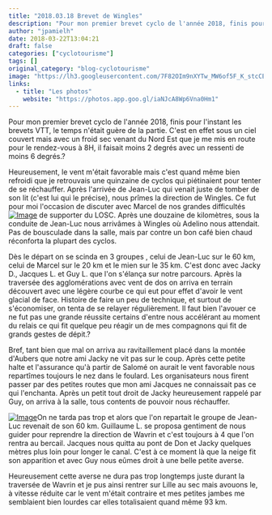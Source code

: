 ```yaml
---
title: "2018.03.18 Brevet de Wingles"
description: "Pour mon premier brevet cyclo de l'année 2018, finis pour l'instant les brevets VTT, le temps n'était guère de la partie. C'est en effet sous un ciel couvert mais avec un froid sec venant du Nord Est que je me mis en route pour le rendez-vous à 8H, il faisait moins 2 degrés avec un ressenti de moins 6 degrés.?"
author: "jpamielh"
date: 2018-03-22T13:04:21
draft: false
categories: ["cyclotourisme"]
tags: []
original_category: "blog-cyclotourisme"
image: "https://lh3.googleusercontent.com/7F82OIm9nXYTw_MW6of5F_K_stcCEUvp6d3IppBOcbqf5BdmocGljSCTXYEEnNrFroL8LX81fVYBbgh8HfXkovHCj75BhUYtWE4Z4CwZTe6l3h7zZbKpKPOKKai9NBDEmTZhVGuQeitJdoZ1wlwCZtyi4BDrrOD458qEWMiBrkbsdOh1K6fbXYUmz3IgDJUfy2abDgai6HaYuAJG5U47uLzHjyDTHnlsDqd8bakDLL5cWoC5Vm_KoTYkm9gyISUPqPLy86Kj1-DRTA_Uuc5CBEXpesADaURADTIjQXwNaOijwbOygjFmPB8F_Vfm9p4X3aFkt6ETPNOSmhMPelreORKdlNWVtHoGnOK0wQU8Fv2MwPBovrXIa9VCtFpBZk3OyG-BtJ0CIRxJEo1q52SBey8ftFWXcfMcs5pFG7p6erbEtAJIPJgzRf-0es01OyWAqgwSQbhzL7Aki0Z-YNmI9iwFgJkqomXHNgKOIz-gXlS8BFXJjcOBh6Bphf6U0s3v7r9Ij8ICUdQpSyje3cXTxvsBjYu_tuFOZKX-pBdAB9Oe9hcy410xyiZlR9R8_tPUSWgw68jCUiTEA2mYOy17pcwuZ5Jq8vrsn6FtmcP_O8gy30xtkfWyacDRatE0OMiCbvyEQu2fyHjUKxe5mqKFVNP0ME-6n-OrOQ=w1024-h768-no"
links:
  - title: "Les photos"
    website: "https://photos.app.goo.gl/iaNJcA8Wp6Vna0Hm1"
---
```


Pour mon premier brevet cyclo de l'année 2018, finis pour l'instant les brevets VTT, le temps n'était guère de la partie. C'est en effet sous un ciel couvert mais avec un froid sec venant du Nord Est que je me mis en route pour le rendez-vous à 8H, il faisait moins 2 degrés avec un ressenti de moins 6 degrés.?

<!--more-->

Heureusement, le vent m'était favorable mais c'est quand même bien refroidi que je retrouvais une quinzaine de cyclos qui piétinaient pour tenter de se réchauffer. Après l'arrivée de Jean-Luc qui venait juste de tomber de son lit (c'est lui qui le précise), nous prîmes la direction de Wingles. Ce fut pour moi l'occasion de discuter avec Marcel de nos grandes difficultés[![Image](https://lh3.googleusercontent.com/Ef9c8T880gShvlOY-pQo5JhExRQaDFoq-Gj30WW_nvZIZiLyf7yFPwGJG3JcsFYVj3JtK32v3csiWAGUGCrsZlMMUdxGmMbAKJ6ST9g78pOgc8SKBM2zbI8nybkXXHk1afKq3zZ0T_DpnyW65DAc89YknOoSmDsLN2Mbdvcjcm12rNsTYGHOsh36_8Ck5yxgLQdG0tWB5a3Q-GwyD8wf79MSgtNlil65WK-1jKohgzHQ6GiVlhmXN2NirCFnl3_ZIrOorb75v9ZUAG4oW1YgMawhX4ptvChV-z3RBzrfSV3jTS94HxLyjdCMkhdhgbd7xYJzOb1aqm7lUiOMzf9tKSUx-fgENgE2w6d55KCzevH8EFmEHYw9CkYWORLVII__9RMWRB5RE-kbpObCCWQAkUqhvyLYpJOi8IZYC9AXalcgqKTqJSSdlr1OHea5JmNROjEsPQo_-FhrurCp8ZbNNW-AkKg8cAnhNen_W4xI5rS9hq0z52mEfM3CeOQX9mCDRy2gXl52lSBrZjjS3i22oijlPFrbKfz_c4jk3KqSESKQHiD99jo1rf7OMAHHamk1YYvtapOdUvPk-fZfaN9diGj70pPzEv7KPIj8tIYtQo2XycRK7YvYCDI36CtNFDyUuhZqQJuQ6G8PBqWm00x4sMzhN2LNyfrzig=w1024-h768-no)](https://lh3.googleusercontent.com/Ef9c8T880gShvlOY-pQo5JhExRQaDFoq-Gj30WW_nvZIZiLyf7yFPwGJG3JcsFYVj3JtK32v3csiWAGUGCrsZlMMUdxGmMbAKJ6ST9g78pOgc8SKBM2zbI8nybkXXHk1afKq3zZ0T_DpnyW65DAc89YknOoSmDsLN2Mbdvcjcm12rNsTYGHOsh36_8Ck5yxgLQdG0tWB5a3Q-GwyD8wf79MSgtNlil65WK-1jKohgzHQ6GiVlhmXN2NirCFnl3_ZIrOorb75v9ZUAG4oW1YgMawhX4ptvChV-z3RBzrfSV3jTS94HxLyjdCMkhdhgbd7xYJzOb1aqm7lUiOMzf9tKSUx-fgENgE2w6d55KCzevH8EFmEHYw9CkYWORLVII__9RMWRB5RE-kbpObCCWQAkUqhvyLYpJOi8IZYC9AXalcgqKTqJSSdlr1OHea5JmNROjEsPQo_-FhrurCp8ZbNNW-AkKg8cAnhNen_W4xI5rS9hq0z52mEfM3CeOQX9mCDRy2gXl52lSBrZjjS3i22oijlPFrbKfz_c4jk3KqSESKQHiD99jo1rf7OMAHHamk1YYvtapOdUvPk-fZfaN9diGj70pPzEv7KPIj8tIYtQo2XycRK7YvYCDI36CtNFDyUuhZqQJuQ6G8PBqWm00x4sMzhN2LNyfrzig=w1024-h768-no) de supporter du LOSC. Après une douzaine de kilomètres, sous la conduite de Jean-Luc nous arrivâmes à Wingles où Adelino nous attendait. Pas de bousculade dans la salle, mais par contre un bon café bien chaud réconforta la plupart des cyclos. 

Dès le départ on se scinda en 3 groupes , celui de Jean-Luc sur le 60 km, celui de Marcel sur le 20 km et le mien sur le 35 km. C'est donc avec Jacky D., Jacques L. et Guy L. que l'on s'élança sur notre parcours. Après la traversée des agglomérations avec vent de dos on arriva en terrain découvert avec une légère courbe ce qui eut pour effet d'avoir le vent glacial de face. Histoire de faire un peu de technique, et surtout de s'économiser, on tenta de se relayer régulièrement. Il faut bien l'avouer ce ne fut pas une grande réussite certains d'entre nous accélérant au moment du relais ce qui fit quelque peu réagir un de mes compagnons qui fit de grands gestes de dépit.?

Bref, tant bien que mal on arriva au ravitaillement placé dans la montée d'Aubers que notre ami Jacky ne vit pas sur le coup. Après cette petite halte et l'assurance qu'à partir de Salomé on aurait le vent favorable nous repartîmes toujours le nez dans le foulard. Les organisateurs nous firent passer par des petites routes que mon ami Jacques ne connaissait pas ce qui l'enchanta. Après un petit tout droit de Jacky heureusement rappelé par Guy, on arriva à la salle, tous contents de pouvoir nous réchauffer.

[![Image](https://lh3.googleusercontent.com/xXiAXdo_o1RC6siCl4fu8-9pRYyxjS5nsIxrce0rXT2E5YNhblH4QIkN2M_nijY6pEAdxl-hpOXvKYa-PE8wKZwbZmMDjyZ4hPtliGWvn5I8kt9bl39uBJzab2JZBf93re6sALdP17eYiktt_7s-bviNFyBFCI2mxQbXHN45d20gtiFBR_0kIGFj4R2Vp2pcGHtOO4Pz4IhOZKXG5U9BwXqwzu0GcpKyAcpU3errV7yPLVIVkbs8xaD4YtxbZ0KPRlgbB5qnD2TvGNzYpXPcH6ogQh1N6QJksFQcf2b-ZCuS_6hxf5Rt_NF1EUn5SSwikRvJNI0opt2vtOvM-AXi8YpNBXssijktLfkmsHZRFl2PAJEbCVwc1anxz1lE5l4Hbkn8D_2Ufot5x_WGOLZjsxBCy0pJVVllP5OPLqzGOr1h-9qKYli6XVe2xijZwtBvVDxizJxcTFzTsEfUlosoPnPDOzQjrk7jHDlczvZkqTRQ6aiNNSjeZ6bCUYS0CXJ1nCNmfqEz3zj0-N8VRCYTCteMEjHVwlK6oaBFEGpGPvNoM9pWPbh70O5tLS2YI3YGKknYLnhSfRCjR8gNLybyzyd1cp43-TTzxninZ8j8HHIahsxV7NeHtqZtvmozYYyb4y-DYKYkx8mK0hFD9nUrioaAFwaiHU02HQ=w1024-h768-no)](https://lh3.googleusercontent.com/xXiAXdo_o1RC6siCl4fu8-9pRYyxjS5nsIxrce0rXT2E5YNhblH4QIkN2M_nijY6pEAdxl-hpOXvKYa-PE8wKZwbZmMDjyZ4hPtliGWvn5I8kt9bl39uBJzab2JZBf93re6sALdP17eYiktt_7s-bviNFyBFCI2mxQbXHN45d20gtiFBR_0kIGFj4R2Vp2pcGHtOO4Pz4IhOZKXG5U9BwXqwzu0GcpKyAcpU3errV7yPLVIVkbs8xaD4YtxbZ0KPRlgbB5qnD2TvGNzYpXPcH6ogQh1N6QJksFQcf2b-ZCuS_6hxf5Rt_NF1EUn5SSwikRvJNI0opt2vtOvM-AXi8YpNBXssijktLfkmsHZRFl2PAJEbCVwc1anxz1lE5l4Hbkn8D_2Ufot5x_WGOLZjsxBCy0pJVVllP5OPLqzGOr1h-9qKYli6XVe2xijZwtBvVDxizJxcTFzTsEfUlosoPnPDOzQjrk7jHDlczvZkqTRQ6aiNNSjeZ6bCUYS0CXJ1nCNmfqEz3zj0-N8VRCYTCteMEjHVwlK6oaBFEGpGPvNoM9pWPbh70O5tLS2YI3YGKknYLnhSfRCjR8gNLybyzyd1cp43-TTzxninZ8j8HHIahsxV7NeHtqZtvmozYYyb4y-DYKYkx8mK0hFD9nUrioaAFwaiHU02HQ=w1024-h768-no)On ne tarda pas trop et alors que l'on repartait le groupe de Jean-Luc revenait de son 60 km. Guillaume L. se proposa gentiment de nous guider pour reprendre la direction de Wavrin et c'est toujours à 4 que l'on rentra au bercail. Jacques nous quitta au pont de Don et Jacky quelques mètres plus loin pour longer le canal. C'est à ce moment là que la neige fit son apparition et avec Guy nous eûmes droit à une belle petite averse. 

Heureusement cette averse ne dura pas trop longtemps juste durant la traversée de Wavrin et je pus ainsi rentrer sur Lille au sec mais avouons le, à vitesse réduite car le vent m'était contraire et mes petites jambes me semblaient bien lourdes car elles totalisaient quand même 93 km.